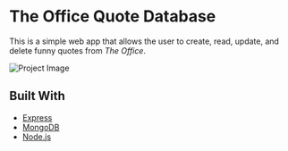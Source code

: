 # The Office Quote Database

This is a simple web app that allows the user to create, read, update, and delete funny quotes from *The Office*.

![Project Image](https://i.imgur.com/3HXkkaZ.png)

## Built With
- [Express](https://expressjs.com)
- [MongoDB](https://docs.mongodb.com)
- [Node.js](https://nodejs.org/en/)
